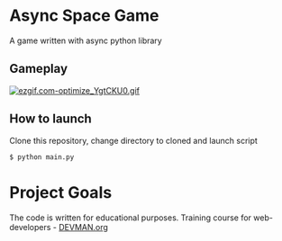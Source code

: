 # Async Space Game
A game written with async python library

## Gameplay
[![ezgif.com-optimize_YgtCKU0.gif](https://s8.gifyu.com/images/ezgif.com-optimize_YgtCKU0.gif)](https://gifyu.com/image/SKW4Y)

## How to launch

Clone this repository, change directory to cloned and launch script

```$ python main.py```

# Project Goals

The code is written for educational purposes. Training course for web-developers - [DEVMAN.org](https://devman.org)